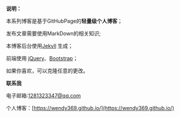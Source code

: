 **说明：**

本系列博客是基于GitHubPage的**轻量级个人博客**；

发布文章需要使用MarkDown的相关知识;

本博客后台使用[Jekyll](http://jekyllrb.com) 生成；

前端使用 [jQuery](http://jquery.com)、[Bootstrap](http://getbootstrap.com/2.3.2/)；

如果你喜欢，可以克隆任意的更改。

**联系我**

电子邮箱:1281323347@qq.com

个人博客：[https://wendy369.github.io/](https://wendy369.github.io/)

